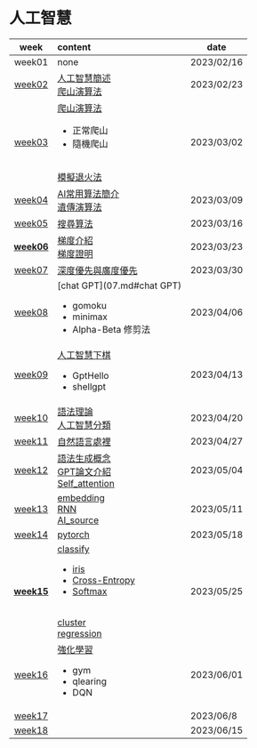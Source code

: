 # 人工智慧

|        week         | content                                                      | date       |
| :-----------------: | :----------------------------------------------------------- | ---------- |
|       week01        | none                                                         | 2023/02/16 |
|   [week02](01.md)   | [人工智慧簡述](01.md#人工智慧簡述)<br />[爬山演算法](01.md#爬山演算法)<br /> | 2023/02/23 |
|   [week03](02.md)   | [爬山演算法](02.md#爬山演算法)<ul><li>正常爬山</li><li>隨機爬山 </li></ul><br />[模擬退火法](02.md#模擬退火法)<br /> | 2023/03/02 |
|   [week04](03.md)   | [AI常用算法簡介](03.md#AI常用算法簡介)<br />[遺傳演算法](03.md#遺傳演算法) | 2023/03/09 |
|   [week05](04.md)   | [搜尋算法](04.md#搜尋算法)<br />                             | 2023/03/16 |
| **[week06](05.md)** | [梯度介紹](05.md#梯度介紹)<br />[梯度證明](05.md#梯度證明)<br /> | 2023/03/23 |
|   [week07](06.md)   | [深度優先與廣度優先](06.md#深度優先與廣度優先)<br />         | 2023/03/30 |
|   [week08](07.md)   | [chat GPT](07.md#chat GPT)<br /><ul><li>gomoku<li>minimax</li><li>Alpha-Beta 修剪法</li></ul> | 2023/04/06 |
|   [week09](08.md)   | [人工智慧下棋](08.md#人工智慧下棋)<br /><ul><li>GptHello<li>shellgpt</li></ul> | 2023/04/13 |
|   [week10](09.md)   | [語法理論](09.md#語法理論)<br />[人工智慧分類](09.md#人工智慧分類)<br /> | 2023/04/20 |
|   [week11](10.md)   | [自然語言處裡](10.md#自然語言處裡)<br />                     | 2023/04/27 |
|   [week12](11.md)   | [語法生成概念](11.md#語法生成概念)<br />[GPT論文介紹](11.md#GPT論文介紹)<br />[Self_attention](11.md#Self_attention)<br /> | 2023/05/04 |
|   [week13](12.md)   | [embedding](12.md#embedding)<br />[RNN](12.md#RNN)<br />[AI_source](12.md#AI_source)<br /> | 2023/05/11 |
|   [week14](13.md)   | [pytorch](13.md#pytorch)<br />                               | 2023/05/18 |
| **[week15](14.md)** | [classify](14.md#classify)<br /><ul><li>[iris](14.md#iris)</li><li>[Cross-Entropy ](14.md#Cross-Entropy )</li><li>[Softmax](14.md#Softmax)</li></ul><br />[cluster](14.md#cluster)<br />[regression](14.md#regression)<br /> | 2023/05/25 |
|   [week16](15.md)   | [強化學習](15.md#強化學習)<br /><ul><li>gym</li><li>qlearing</li><li>DQN</li></ul> | 2023/06/01 |
|   [week17](16.md)   |                                                              | 2023/06/8  |
|   [week18](17.md)   |                                                              | 2023/06/15 |

